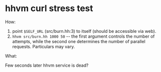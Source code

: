 # hhvm curl stress test

How:

1. point `$SELF_URL` (src/burn.hh:3) to itself (should be accessible via web).
2. `hhvm src/burn.hh 1000 50` -- the first argument controls the number of attempts, while the second one determines the number of parallel requests. Particulars may vary.

What:

Few seconds later hhvm service is dead?
